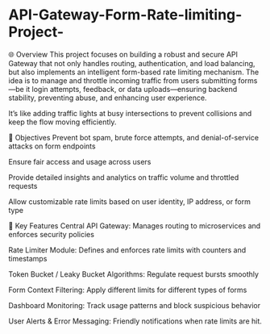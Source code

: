 # API-Gateway-Form-Rate-limiting-Project-

🌐 Overview
This project focuses on building a robust and secure API Gateway that not only handles routing, authentication, and load balancing, but also implements an intelligent form-based rate limiting mechanism. The idea is to manage and throttle incoming traffic from users submitting forms—be it login attempts, feedback, or data uploads—ensuring backend stability, preventing abuse, and enhancing user experience.

It’s like adding traffic lights at busy intersections to prevent collisions and keep the flow moving efficiently.

🎯 Objectives
Prevent bot spam, brute force attempts, and denial-of-service attacks on form endpoints

Ensure fair access and usage across users

Provide detailed insights and analytics on traffic volume and throttled requests

Allow customizable rate limits based on user identity, IP address, or form type

🧩 Key Features
Central API Gateway: Manages routing to microservices and enforces security policies

Rate Limiter Module: Defines and enforces rate limits with counters and timestamps

Token Bucket / Leaky Bucket Algorithms: Regulate request bursts smoothly

Form Context Filtering: Apply different limits for different types of forms

Dashboard Monitoring: Track usage patterns and block suspicious behavior

User Alerts & Error Messaging: Friendly notifications when rate limits are hit.

